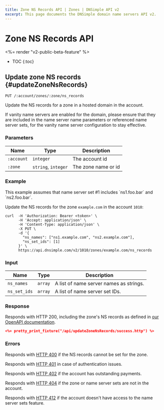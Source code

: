 ```yaml
---
title: Zone NS Records API | Zones | DNSimple API v2
excerpt: This page documents the DNSimple domain name servers API v2.
---
```


# Zone NS Records API

<%= render "v2-public-beta-feature" %>

* TOC
{:toc}


## Update zone NS records {#updateZoneNsRecords}


    PUT /:account/zones/:zone/ns_records

Update the NS records for a zone in a hosted domain in the account.

<info>
If vanity name servers are enabled for the domain, please ensure that they are included in the name server name parameters or referenced name server sets, for the vanity name server configuration to stay effective.
</info>

### Parameters

Name | Type | Description
-----|------|------------
`:account` | `integer` | The account id
`:zone` | `string`, `integer` | The zone name or id

### Example

<info>
This example assumes that name server set #1 includes `ns1.foo.bar` and `ns2.foo.bar`.
</info>

Update the NS records for the zone `example.com` in the account `1010`:

    curl  -H 'Authorization: Bearer <token>' \
          -H 'Accept: application/json' \
          -H 'Content-Type: application/json' \
          -X PUT \
          -d '{
            "ns_names": ["ns1.example.com", "ns2.example.com"],
            "ns_set_ids": [1]
          }' \
          https://api.dnsimple.com/v2/1010/zones/example.com/ns_records

### Input

Name | Type | Description
-----|------|------------
`ns_names` | `array` | A list of name server names as strings.
`ns_set_ids` | `array` | A list of name server set IDs.

### Response

Responds with HTTP 200, including the zone's NS records as defined in [our OpenAPI documentation](/v2/openapi.yml).

~~~json
<%= pretty_print_fixture("/api/updateZoneNsRecords/success.http") %>
~~~

### Errors

Responds with [HTTP 400](/v2/#bad-request) if the NS records cannot be set for the zone.

Responds with [HTTP 401](/v2/#unauthorized) in case of authentication issues.

Responds with [HTTP 402](/v2/#payment-required) if the account has outstanding payments.

Responds with [HTTP 404](/v2/#unauthorized) if the zone or name server sets are not in the account.

Responds with [HTTP 412](/v2/#precondition-failed) if the account doesn't have access to the name server sets feature.
